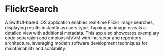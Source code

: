 # FlickrSearch
A SwiftUI-based iOS application enables real-time Flickr image searches, displaying results instantly as users type. Tapping an image reveals a detailed view with additional metadata. This app also showcases exemplary code separation and employs MVVM with interactor and repository architecture, leveraging modern software development techniques for maintainability and scalability.
